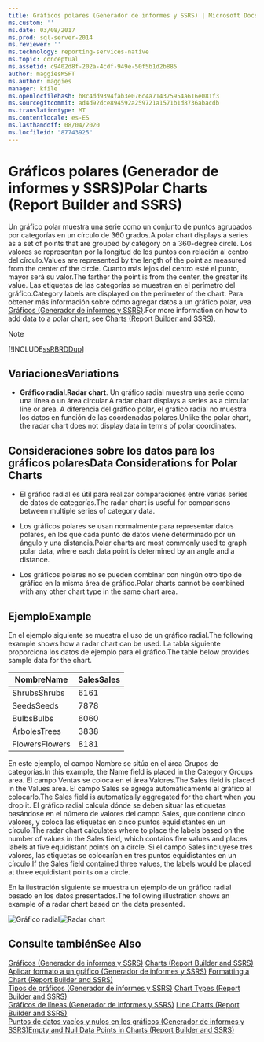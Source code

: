 ```yaml
---
title: Gráficos polares (Generador de informes y SSRS) | Microsoft Docs
ms.custom: ''
ms.date: 03/08/2017
ms.prod: sql-server-2014
ms.reviewer: ''
ms.technology: reporting-services-native
ms.topic: conceptual
ms.assetid: c9402d8f-202a-4cdf-949e-50f5b1d2b885
author: maggiesMSFT
ms.author: maggies
manager: kfile
ms.openlocfilehash: b8c4dd9394fab3e076c4a714375954a616e081f3
ms.sourcegitcommit: ad4d92dce894592a259721a1571b1d8736abacdb
ms.translationtype: MT
ms.contentlocale: es-ES
ms.lasthandoff: 08/04/2020
ms.locfileid: "87743925"
---
```

# <a name="polar-charts-report-builder-and-ssrs"></a><span data-ttu-id="0066a-102">Gráficos polares (Generador de informes y SSRS)</span><span class="sxs-lookup"><span data-stu-id="0066a-102">Polar Charts (Report Builder and SSRS)</span></span>
  <span data-ttu-id="0066a-103">Un gráfico polar muestra una serie como un conjunto de puntos agrupados por categorías en un círculo de 360 grados.</span><span class="sxs-lookup"><span data-stu-id="0066a-103">A polar chart displays a series as a set of points that are grouped by category on a 360-degree circle.</span></span> <span data-ttu-id="0066a-104">Los valores se representan por la longitud de los puntos con relación al centro del círculo.</span><span class="sxs-lookup"><span data-stu-id="0066a-104">Values are represented by the length of the point as measured from the center of the circle.</span></span> <span data-ttu-id="0066a-105">Cuanto más lejos del centro esté el punto, mayor será su valor.</span><span class="sxs-lookup"><span data-stu-id="0066a-105">The farther the point is from the center, the greater its value.</span></span> <span data-ttu-id="0066a-106">Las etiquetas de las categorías se muestran en el perímetro del gráfico.</span><span class="sxs-lookup"><span data-stu-id="0066a-106">Category labels are displayed on the perimeter of the chart.</span></span> <span data-ttu-id="0066a-107">Para obtener más información sobre cómo agregar datos a un gráfico polar, vea [Gráficos &#40;Generador de informes y SSRS&#41;](charts-report-builder-and-ssrs.md).</span><span class="sxs-lookup"><span data-stu-id="0066a-107">For more information on how to add data to a polar chart, see [Charts &#40;Report Builder and SSRS&#41;](charts-report-builder-and-ssrs.md).</span></span>  
  
> [!NOTE]  
>  [!INCLUDE[ssRBRDDup](../../includes/ssrbrddup-md.md)]  
  
## <a name="variations"></a><span data-ttu-id="0066a-108">Variaciones</span><span class="sxs-lookup"><span data-stu-id="0066a-108">Variations</span></span>  
  
-   <span data-ttu-id="0066a-109">**Gráfico radial**.</span><span class="sxs-lookup"><span data-stu-id="0066a-109">**Radar chart**.</span></span> <span data-ttu-id="0066a-110">Un gráfico radial muestra una serie como una línea o un área circular.</span><span class="sxs-lookup"><span data-stu-id="0066a-110">A radar chart displays a series as a circular line or area.</span></span> <span data-ttu-id="0066a-111">A diferencia del gráfico polar, el gráfico radial no muestra los datos en función de las coordenadas polares.</span><span class="sxs-lookup"><span data-stu-id="0066a-111">Unlike the polar chart, the radar chart does not display data in terms of polar coordinates.</span></span>  
  
## <a name="data-considerations-for-polar-charts"></a><span data-ttu-id="0066a-112">Consideraciones sobre los datos para los gráficos polares</span><span class="sxs-lookup"><span data-stu-id="0066a-112">Data Considerations for Polar Charts</span></span>  
  
-   <span data-ttu-id="0066a-113">El gráfico radial es útil para realizar comparaciones entre varias series de datos de categorías.</span><span class="sxs-lookup"><span data-stu-id="0066a-113">The radar chart is useful for comparisons between multiple series of category data.</span></span>  
  
-   <span data-ttu-id="0066a-114">Los gráficos polares se usan normalmente para representar datos polares, en los que cada punto de datos viene determinado por un ángulo y una distancia.</span><span class="sxs-lookup"><span data-stu-id="0066a-114">Polar charts are most commonly used to graph polar data, where each data point is determined by an angle and a distance.</span></span>  
  
-   <span data-ttu-id="0066a-115">Los gráficos polares no se pueden combinar con ningún otro tipo de gráfico en la misma área de gráfico.</span><span class="sxs-lookup"><span data-stu-id="0066a-115">Polar charts cannot be combined with any other chart type in the same chart area.</span></span>  
  
## <a name="example"></a><span data-ttu-id="0066a-116">Ejemplo</span><span class="sxs-lookup"><span data-stu-id="0066a-116">Example</span></span>  
 <span data-ttu-id="0066a-117">En el ejemplo siguiente se muestra el uso de un gráfico radial.</span><span class="sxs-lookup"><span data-stu-id="0066a-117">The following example shows how a radar chart can be used.</span></span> <span data-ttu-id="0066a-118">La tabla siguiente proporciona los datos de ejemplo para el gráfico.</span><span class="sxs-lookup"><span data-stu-id="0066a-118">The table below provides sample data for the chart.</span></span>  
  
|<span data-ttu-id="0066a-119">Nombre</span><span class="sxs-lookup"><span data-stu-id="0066a-119">Name</span></span>|<span data-ttu-id="0066a-120">Sales</span><span class="sxs-lookup"><span data-stu-id="0066a-120">Sales</span></span>|  
|----------|-----------|  
|<span data-ttu-id="0066a-121">Shrubs</span><span class="sxs-lookup"><span data-stu-id="0066a-121">Shrubs</span></span>|<span data-ttu-id="0066a-122">61</span><span class="sxs-lookup"><span data-stu-id="0066a-122">61</span></span>|  
|<span data-ttu-id="0066a-123">Seeds</span><span class="sxs-lookup"><span data-stu-id="0066a-123">Seeds</span></span>|<span data-ttu-id="0066a-124">78</span><span class="sxs-lookup"><span data-stu-id="0066a-124">78</span></span>|  
|<span data-ttu-id="0066a-125">Bulbs</span><span class="sxs-lookup"><span data-stu-id="0066a-125">Bulbs</span></span>|<span data-ttu-id="0066a-126">60</span><span class="sxs-lookup"><span data-stu-id="0066a-126">60</span></span>|  
|<span data-ttu-id="0066a-127">Árboles</span><span class="sxs-lookup"><span data-stu-id="0066a-127">Trees</span></span>|<span data-ttu-id="0066a-128">38</span><span class="sxs-lookup"><span data-stu-id="0066a-128">38</span></span>|  
|<span data-ttu-id="0066a-129">Flowers</span><span class="sxs-lookup"><span data-stu-id="0066a-129">Flowers</span></span>|<span data-ttu-id="0066a-130">81</span><span class="sxs-lookup"><span data-stu-id="0066a-130">81</span></span>|  
  
 <span data-ttu-id="0066a-131">En este ejemplo, el campo Nombre se sitúa en el área Grupos de categorías.</span><span class="sxs-lookup"><span data-stu-id="0066a-131">In this example, the Name field is placed in the Category Groups area.</span></span> <span data-ttu-id="0066a-132">El campo Ventas se coloca en el área Valores.</span><span class="sxs-lookup"><span data-stu-id="0066a-132">The Sales field is placed in the Values area.</span></span> <span data-ttu-id="0066a-133">El campo Sales se agrega automáticamente al gráfico al colocarlo.</span><span class="sxs-lookup"><span data-stu-id="0066a-133">The Sales field is automatically aggregated for the chart when you drop it.</span></span> <span data-ttu-id="0066a-134">El gráfico radial calcula dónde se deben situar las etiquetas basándose en el número de valores del campo Sales, que contiene cinco valores, y coloca las etiquetas en cinco puntos equidistantes en un círculo.</span><span class="sxs-lookup"><span data-stu-id="0066a-134">The radar chart calculates where to place the labels based on the number of values in the Sales field, which contains five values and places labels at five equidistant points on a circle.</span></span> <span data-ttu-id="0066a-135">Si el campo Sales incluyese tres valores, las etiquetas se colocarían en tres puntos equidistantes en un círculo.</span><span class="sxs-lookup"><span data-stu-id="0066a-135">If the Sales field contained three values, the labels would be placed at three equidistant points on a circle.</span></span>  
  
 <span data-ttu-id="0066a-136">En la ilustración siguiente se muestra un ejemplo de un gráfico radial basado en los datos presentados.</span><span class="sxs-lookup"><span data-stu-id="0066a-136">The following illustration shows an example of a radar chart based on the data presented.</span></span>  
  
 <span data-ttu-id="0066a-137">![Gráfico radial](../media/rs-radarchart.gif "Gráfico radial")</span><span class="sxs-lookup"><span data-stu-id="0066a-137">![Radar chart](../media/rs-radarchart.gif "Radar chart")</span></span>  
  
## <a name="see-also"></a><span data-ttu-id="0066a-138">Consulte también</span><span class="sxs-lookup"><span data-stu-id="0066a-138">See Also</span></span>  
 <span data-ttu-id="0066a-139">[Gráficos &#40;Generador de informes y SSRS&#41;](charts-report-builder-and-ssrs.md) </span><span class="sxs-lookup"><span data-stu-id="0066a-139">[Charts &#40;Report Builder and SSRS&#41;](charts-report-builder-and-ssrs.md) </span></span>  
 <span data-ttu-id="0066a-140">[Aplicar formato a un gráfico &#40;Generador de informes y SSRS&#41;](formatting-a-chart-report-builder-and-ssrs.md) </span><span class="sxs-lookup"><span data-stu-id="0066a-140">[Formatting a Chart &#40;Report Builder and SSRS&#41;](formatting-a-chart-report-builder-and-ssrs.md) </span></span>  
 <span data-ttu-id="0066a-141">[Tipos de gráficos &#40;Generador de informes y SSRS&#41;](chart-types-report-builder-and-ssrs.md) </span><span class="sxs-lookup"><span data-stu-id="0066a-141">[Chart Types &#40;Report Builder and SSRS&#41;](chart-types-report-builder-and-ssrs.md) </span></span>  
 <span data-ttu-id="0066a-142">[Gráficos de líneas &#40;Generador de informes y SSRS&#41;](line-charts-report-builder-and-ssrs.md) </span><span class="sxs-lookup"><span data-stu-id="0066a-142">[Line Charts &#40;Report Builder and SSRS&#41;](line-charts-report-builder-and-ssrs.md) </span></span>  
 [<span data-ttu-id="0066a-143">Puntos de datos vacíos y nulos en los gráficos &#40;Generador de informes y SSRS&#41;</span><span class="sxs-lookup"><span data-stu-id="0066a-143">Empty and Null Data Points in Charts &#40;Report Builder and SSRS&#41;</span></span>](empty-and-null-data-points-in-charts-report-builder-and-ssrs.md)  
  
  
